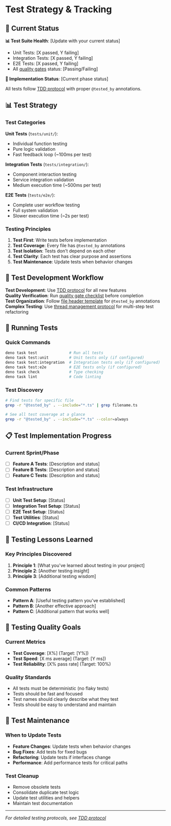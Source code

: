 # Test Strategy & Tracking

## 🎯 Current Status

**📊 Test Suite Health**: [Update with your current status]

- Unit Tests: [X passed, Y failing]
- Integration Tests: [X passed, Y failing]
- E2E Tests: [X passed, Y failing]
- All [quality gates](PROTOCOLS.md#quality-gates) status: [Passing/Failing]

**🎉 Implementation Status**: [Current phase status]

All tests follow [TDD protocol](PROTOCOLS.md#test-driven-development) with
proper `@tested_by` annotations.

## 📊 Test Strategy

### Test Categories

**Unit Tests** (`tests/unit/`):

- Individual function testing
- Pure logic validation
- Fast feedback loop (~100ms per test)

**Integration Tests** (`tests/integration/`):

- Component interaction testing
- Service integration validation
- Medium execution time (~500ms per test)

**E2E Tests** (`tests/e2e/`):

- Complete user workflow testing
- Full system validation
- Slower execution time (~2s per test)

### Testing Principles

1. **Test First**: Write tests before implementation
2. **Test Coverage**: Every file has `@tested_by` annotations
3. **Test Isolation**: Tests don't depend on each other
4. **Test Clarity**: Each test has clear purpose and assertions
5. **Test Maintenance**: Update tests when behavior changes

## 🔧 Test Development Workflow

**Test Development**: Use [TDD protocol](PROTOCOLS.md#test-driven-development)
for all new features\
**Quality Verification**: Run
[quality gate checklist](PROTOCOLS.md#quality-gates) before completion\
**Test Organization**: Follow
[file header template](PROTOCOLS.md#file-header-templates) for `@tested_by`
annotations\
**Complex Testing**: Use
[thread management protocol](PROTOCOLS.md#thread-management-protocol) for
multi-step test refactoring

## 🧪 Running Tests

### Quick Commands

```bash
deno task test              # Run all tests
deno task test:unit         # Unit tests only (if configured)
deno task test:integration  # Integration tests only (if configured)  
deno task test:e2e          # E2E tests only (if configured)
deno task check             # Type checking
deno task lint              # Code linting
```

### Test Discovery

```bash
# Find tests for specific file
grep -r "@tested_by" . --include="*.ts" | grep filename.ts

# See all test coverage at a glance
grep -r "@tested_by" . --include="*.ts" --color=always
```

## 📋 Test Implementation Progress

### Current Sprint/Phase

- [ ] **Feature A Tests**: [Description and status]
- [ ] **Feature B Tests**: [Description and status]
- [ ] **Feature C Tests**: [Description and status]

### Test Infrastructure

- [ ] **Unit Test Setup**: [Status]
- [ ] **Integration Test Setup**: [Status]
- [ ] **E2E Test Setup**: [Status]
- [ ] **Test Utilities**: [Status]
- [ ] **CI/CD Integration**: [Status]

## 🧠 Testing Lessons Learned

### Key Principles Discovered

1. **Principle 1**: [What you've learned about testing in your project]
2. **Principle 2**: [Another testing insight]
3. **Principle 3**: [Additional testing wisdom]

### Common Patterns

- **Pattern A**: [Useful testing pattern you've established]
- **Pattern B**: [Another effective approach]
- **Pattern C**: [Additional pattern that works well]

## 🎯 Testing Quality Goals

### Current Metrics

- **Test Coverage**: [X%] (Target: [Y%])
- **Test Speed**: [X ms average] (Target: [Y ms])
- **Test Reliability**: [X% pass rate] (Target: 100%)

### Quality Standards

- All tests must be deterministic (no flaky tests)
- Tests should be fast and focused
- Test names should clearly describe what they test
- Tests should be easy to understand and maintain

## 🔄 Test Maintenance

### When to Update Tests

- **Feature Changes**: Update tests when behavior changes
- **Bug Fixes**: Add tests for fixed bugs
- **Refactoring**: Update tests if interfaces change
- **Performance**: Add performance tests for critical paths

### Test Cleanup

- Remove obsolete tests
- Consolidate duplicate test logic
- Update test utilities and helpers
- Maintain test documentation

---

_For detailed testing protocols, see
[TDD protocol](PROTOCOLS.md#test-driven-development)_
